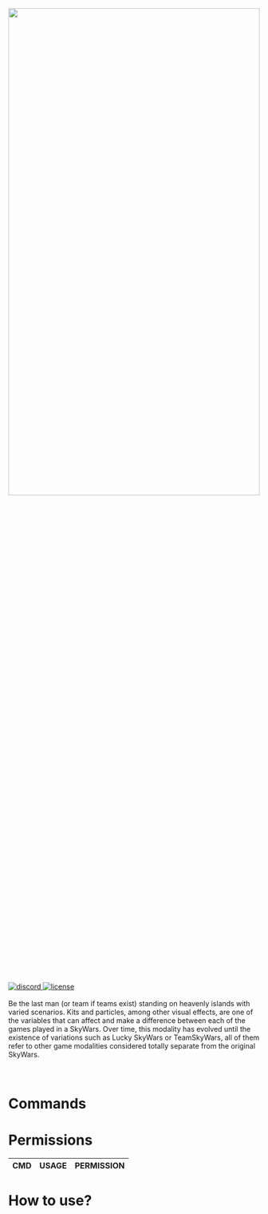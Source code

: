 <div align="left">
<img src="https://image.winudf.com/v2/image/aGFraS5tY3BlLnNreXdhcnNfc2NyZWVuXzBfMTUyOTU5NzIzMl8wNTU/screen-0.jpg?fakeurl=1&type=.jpg" width="100%" height="50%">
<br> 
<a href="https://discord.gg/Js63vy7">
<img src="https://img.shields.io/badge/chat-on%20discord-7289da.svg" alt="discord">
</a>
<a href="https://github.com/SrClau/SkyWars/blob/main/LICENSE">
<img src="https://img.shields.io/badge/license-Apache%20License%202.0-yellowgreen.svg" alt="license">
</a>
<br></br>
Be the last man (or team if teams exist) standing on heavenly islands with varied scenarios.  Kits and particles, among other visual effects, are one of the variables that can affect and make a difference between each of the games played in a SkyWars.
 Over time, this modality has evolved until the existence of variations such as Lucky SkyWars or TeamSkyWars, all of them refer to other game modalities considered totally separate from the original SkyWars.
<br />
<br></br>

# Commands



# Permissions
| CMD | USAGE | PERMISSION |
| --- | --- | --- |


# How to use?
